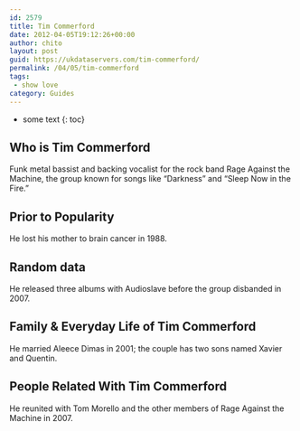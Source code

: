 ```yaml
---
id: 2579
title: Tim Commerford
date: 2012-04-05T19:12:26+00:00
author: chito
layout: post
guid: https://ukdataservers.com/tim-commerford/
permalink: /04/05/tim-commerford
tags:
 - show love
category: Guides
---
```


* some text
{: toc}
          
          
## Who is  Tim Commerford
                  
                  
                  
Funk metal bassist and backing vocalist for the rock band Rage Against the Machine, the group known for songs like &#8220;Darkness&#8221; and &#8220;Sleep Now in the Fire.&#8221;
                  
                
                
                
## Prior to Popularity 
                  
                  
                  
He lost his mother to brain cancer in 1988.
                  
                
                
                
## Random data 
                  
                  
                  
He released three albums with Audioslave before the group disbanded in 2007.
                  
                
                
                
## Family & Everyday Life of Tim Commerford
                  
                  
                  
He married Aleece Dimas in 2001; the couple has two sons named Xavier and Quentin.
                  
                
                
                
## People Related With  Tim Commerford
                  
                  
                  
He reunited with Tom Morello and the other members of Rage Against the Machine in 2007.
                  
                
              
            
          
          
          
    
    
  
